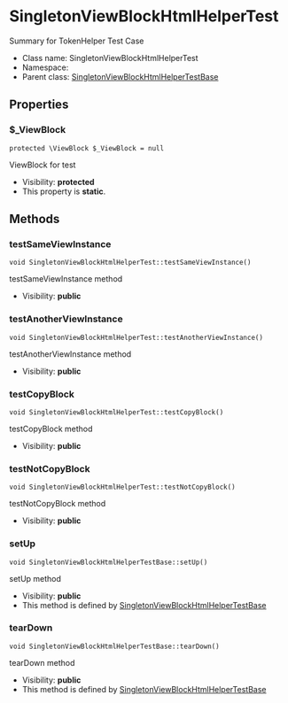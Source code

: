 SingletonViewBlockHtmlHelperTest
===============

Summary for TokenHelper Test Case




* Class name: SingletonViewBlockHtmlHelperTest
* Namespace: 
* Parent class: [SingletonViewBlockHtmlHelperTestBase](SingletonViewBlockHtmlHelperTestBase.md)





Properties
----------


### $_ViewBlock

    protected \ViewBlock $_ViewBlock = null

ViewBlock for test



* Visibility: **protected**
* This property is **static**.


Methods
-------


### testSameViewInstance

    void SingletonViewBlockHtmlHelperTest::testSameViewInstance()

testSameViewInstance method



* Visibility: **public**




### testAnotherViewInstance

    void SingletonViewBlockHtmlHelperTest::testAnotherViewInstance()

testAnotherViewInstance method



* Visibility: **public**




### testCopyBlock

    void SingletonViewBlockHtmlHelperTest::testCopyBlock()

testCopyBlock method



* Visibility: **public**




### testNotCopyBlock

    void SingletonViewBlockHtmlHelperTest::testNotCopyBlock()

testNotCopyBlock method



* Visibility: **public**




### setUp

    void SingletonViewBlockHtmlHelperTestBase::setUp()

setUp method



* Visibility: **public**
* This method is defined by [SingletonViewBlockHtmlHelperTestBase](SingletonViewBlockHtmlHelperTestBase.md)




### tearDown

    void SingletonViewBlockHtmlHelperTestBase::tearDown()

tearDown method



* Visibility: **public**
* This method is defined by [SingletonViewBlockHtmlHelperTestBase](SingletonViewBlockHtmlHelperTestBase.md)



